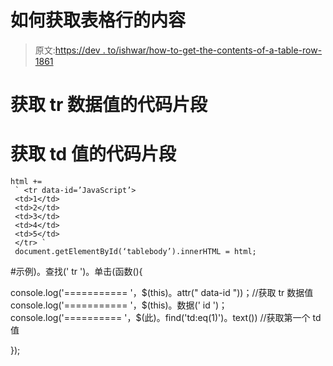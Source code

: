 # 如何获取表格行的内容

> 原文:[https://dev . to/ishwar/how-to-get-the-contents-of-a-table-row-1861](https://dev.to/ishwar/how-to-get-the-contents-of-a-table-row--1861)

# [](#snippet-to-get-tr-data-value)获取 tr 数据值的代码片段

# [](#snippet-to-get-td-value)获取 td 值的代码片段

```
html +=
 ` <tr data-id=’JavaScript’>
 <td>1</td>
 <td>2</td>
 <td>3</td>
 <td>4</td>
 <td>5</td>
 </tr> `
 document.getElementById(‘tablebody’).innerHTML = html; 
```

#示例)。查找(' tr ')。单击(函数(){

console.log('=========== '，$(this)。attr(" data-id "))；//获取 tr 数据值
console.log('=========== '，$(this)。数据(' id ')；
console.log('========== '，$(此)。find('td:eq(1)')。text()) //获取第一个 td 值

});